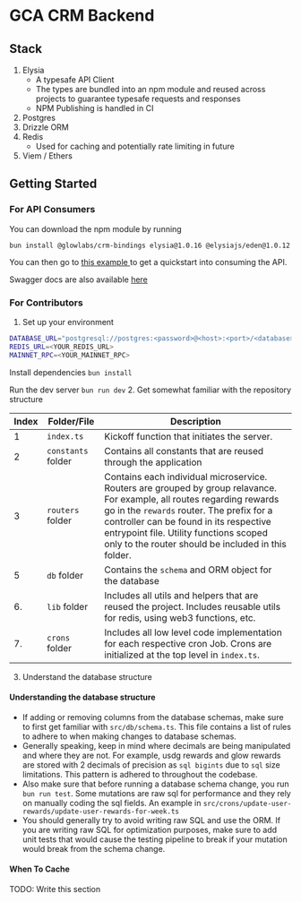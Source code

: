 # GCA CRM Backend

## Stack

1. Elysia
   - A typesafe API Client
   - The types are bundled into an npm module and reused across projects to guarantee typesafe requests and responses
   - NPM Publishing is handled in CI
2. Postgres
3. Drizzle ORM
4. Redis
   - Used for caching and potentially rate limiting in future
5. Viem / Ethers

## Getting Started

### For API Consumers

You can download the npm module by running

`bun install @glowlabs/crm-bindings elysia@1.0.16 @elysiajs/eden@1.0.12`

You can then go to <a href="./eden-client.ts">this example </a> to get a quickstart into consuming the API.

Swagger docs are also available <a href="http://localhost:300/swagger"> here </a>

### For Contributors

1. Set up your environment

```bash
DATABASE_URL="postgresql://postgres:<password>@<host>:<port>/<database>?sslmode=disable"
REDIS_URL=<YOUR_REDIS_URL>
MAINNET_RPC=<YOUR_MAINNET_RPC>
```

Install dependencies
`bun install`

Run the dev server
`bun run dev` 2. Get somewhat familiar with the repository structure

| Index | Folder/File        | Description                                                                                                                                                                                                                                                                                                     |
| ----- | ------------------ | --------------------------------------------------------------------------------------------------------------------------------------------------------------------------------------------------------------------------------------------------------------------------------------------------------------- |
| 1     | `index.ts`         | Kickoff function that initiates the server.                                                                                                                                                                                                                                                                     |
| 2     | `constants` folder | Contains all constants that are reused through the application                                                                                                                                                                                                                                                  |
| 3     | `routers` folder   | Contains each individual microservice. Routers are grouped by group relavance. For example, all routes regarding rewards go in the `rewards` router. The prefix for a controller can be found in its respective entrypoint file. Utility functions scoped only to the router should be included in this folder. |
| 5     | `db` folder        | Contains the `schema` and ORM object for the database                                                                                                                                                                                                                                                           |
| 6.    | `lib` folder       | Includes all utils and helpers that are reused the project. Includes reusable utils for redis, using web3 functions, etc.                                                                                                                                                                                       |
| 7.    | `crons` folder     | Includes all low level code implementation for each respective cron Job. Crons are initialized at the top level in `index.ts`.                                                                                                                                                                                  |

3. Understand the database structure

#### Understanding the database structure

- If adding or removing columns from the database schemas, make sure to first get familiar with `src/db/schema.ts`. This file contains a list of rules to adhere to when making changes to database schemas.
- Generally speaking, keep in mind where decimals are being manipulated and where they are not. For example, usdg rewards and glow rewards are stored with 2 decimals of precision as `sql bigints` due to `sql` size limitations. This pattern is adhered to throughout the codebase.
- Also make sure that before running a database schema change, you run `bun run test`. Some mutations are raw sql for performance and they rely on manually coding the sql fields. An example in `src/crons/update-user-rewards/update-user-rewards-for-week.ts`
- You should generally try to avoid writing raw SQL and use the ORM. If you are writing raw SQL for optimization purposes, make sure to add unit tests that would cause the testing pipeline to break if your mutation would break from the schema change.

#### When To Cache

TODO: Write this section
